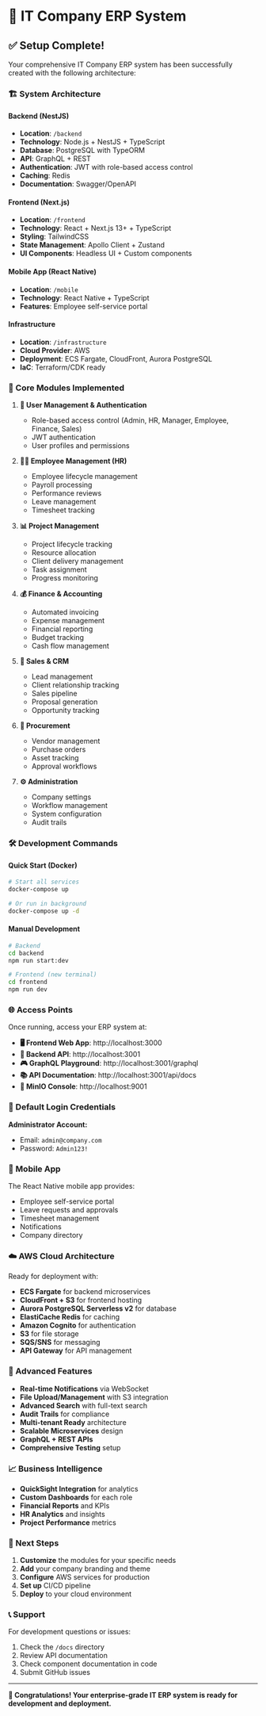 # 🚀 IT Company ERP System

## ✅ Setup Complete!

Your comprehensive IT Company ERP system has been successfully created with the following architecture:

### 🏗️ System Architecture

#### **Backend (NestJS)**
- **Location**: `/backend`
- **Technology**: Node.js + NestJS + TypeScript
- **Database**: PostgreSQL with TypeORM
- **API**: GraphQL + REST
- **Authentication**: JWT with role-based access control
- **Caching**: Redis
- **Documentation**: Swagger/OpenAPI

#### **Frontend (Next.js)**
- **Location**: `/frontend`
- **Technology**: React + Next.js 13+ + TypeScript
- **Styling**: TailwindCSS
- **State Management**: Apollo Client + Zustand
- **UI Components**: Headless UI + Custom components

#### **Mobile App (React Native)**
- **Location**: `/mobile`
- **Technology**: React Native + TypeScript
- **Features**: Employee self-service portal

#### **Infrastructure**
- **Location**: `/infrastructure`
- **Cloud Provider**: AWS
- **Deployment**: ECS Fargate, CloudFront, Aurora PostgreSQL
- **IaC**: Terraform/CDK ready

### 🎯 Core Modules Implemented

1. **👥 User Management & Authentication**
   - Role-based access control (Admin, HR, Manager, Employee, Finance, Sales)
   - JWT authentication
   - User profiles and permissions

2. **👨‍💼 Employee Management (HR)**
   - Employee lifecycle management
   - Payroll processing
   - Performance reviews
   - Leave management
   - Timesheet tracking

3. **📊 Project Management**
   - Project lifecycle tracking
   - Resource allocation
   - Client delivery management
   - Task assignment
   - Progress monitoring

4. **💰 Finance & Accounting**
   - Automated invoicing
   - Expense management
   - Financial reporting
   - Budget tracking
   - Cash flow management

5. **🎯 Sales & CRM**
   - Lead management
   - Client relationship tracking
   - Sales pipeline
   - Proposal generation
   - Opportunity tracking

6. **🛒 Procurement**
   - Vendor management
   - Purchase orders
   - Asset tracking
   - Approval workflows

7. **⚙️ Administration**
   - Company settings
   - Workflow management
   - System configuration
   - Audit trails

### 🛠️ Development Commands

#### Quick Start (Docker)
```bash
# Start all services
docker-compose up

# Or run in background
docker-compose up -d
```

#### Manual Development
```bash
# Backend
cd backend
npm run start:dev

# Frontend (new terminal)
cd frontend
npm run dev
```

### 🌐 Access Points

Once running, access your ERP system at:

- **🖥️ Frontend Web App**: http://localhost:3000
- **🔗 Backend API**: http://localhost:3001
- **🎮 GraphQL Playground**: http://localhost:3001/graphql
- **📚 API Documentation**: http://localhost:3001/api/docs
- **💾 MinIO Console**: http://localhost:9001

### 🔐 Default Login Credentials

**Administrator Account:**
- Email: `admin@company.com`
- Password: `Admin123!`

### 📱 Mobile App

The React Native mobile app provides:
- Employee self-service portal
- Leave requests and approvals
- Timesheet management
- Notifications
- Company directory

### ☁️ AWS Cloud Architecture

Ready for deployment with:
- **ECS Fargate** for backend microservices
- **CloudFront + S3** for frontend hosting
- **Aurora PostgreSQL Serverless v2** for database
- **ElastiCache Redis** for caching
- **Amazon Cognito** for authentication
- **S3** for file storage
- **SQS/SNS** for messaging
- **API Gateway** for API management

### 🔧 Advanced Features

- **Real-time Notifications** via WebSocket
- **File Upload/Management** with S3 integration
- **Advanced Search** with full-text search
- **Audit Trails** for compliance
- **Multi-tenant Ready** architecture
- **Scalable Microservices** design
- **GraphQL + REST APIs**
- **Comprehensive Testing** setup

### 📈 Business Intelligence

- **QuickSight Integration** for analytics
- **Custom Dashboards** for each role
- **Financial Reports** and KPIs
- **HR Analytics** and insights
- **Project Performance** metrics

### 🔄 Next Steps

1. **Customize** the modules for your specific needs
2. **Add** your company branding and theme
3. **Configure** AWS services for production
4. **Set up** CI/CD pipeline
5. **Deploy** to your cloud environment

### 📞 Support

For development questions or issues:
1. Check the `/docs` directory
2. Review API documentation
3. Check component documentation in code
4. Submit GitHub issues

---

**🎉 Congratulations! Your enterprise-grade IT ERP system is ready for development and deployment.**
